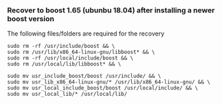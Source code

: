 ### Recover to boost 1.65 (ubunbu 18.04) after installing a newer boost version
The following files/folders are required for the recovery
```
sudo rm -rf /usr/include/boost && \
sudo rm /usr/lib/x86_64-linux-gnu/libboost* && \
sudo rm -rf /usr/local/include/boost && \
sudo rm /usr/local/lib/libboost* && \

sudo mv usr_include_boost/boost /usr/include/ && \
sudo mv usr_lib_x86_64-linux-gnu/* /usr/lib/x86_64-linux-gnu/ && \
sudo mv usr_local_include_boost/boost /usr/local/include/ && \
sudo mv usr_local_lib/* /usr/local/lib/
```
